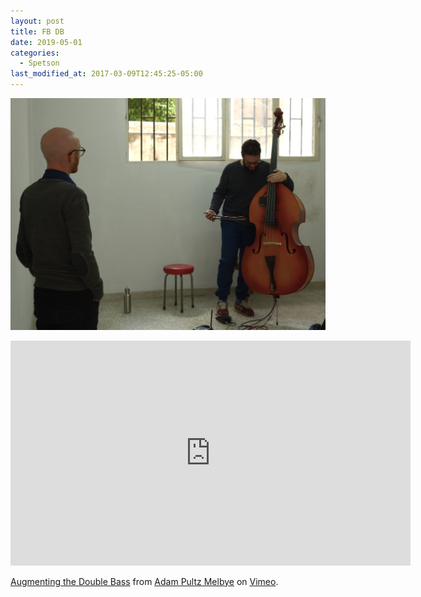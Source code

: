 ```yaml
---
layout: post
title: FB DB
date: 2019-05-01
categories:
  - Spetson
last_modified_at: 2017-03-09T12:45:25-05:00
---
```

![Thanos](/img/dbthanos.JPG)

<iframe src="https://player.vimeo.com/video/345985776" width="640" height="360" frameborder="0" allow="autoplay; fullscreen" allowfullscreen></iframe>
<p><a href="https://vimeo.com/345985776">Augmenting the Double Bass</a> from <a href="https://vimeo.com/user27144102">Adam Pultz Melbye</a> on <a href="https://vimeo.com">Vimeo</a>.</p>
